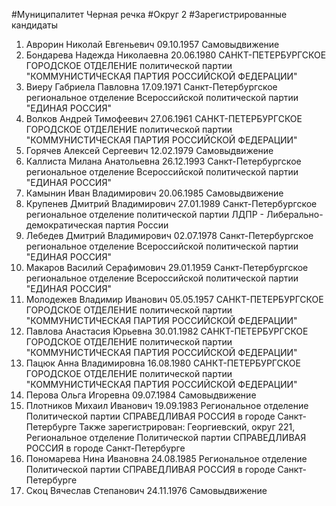 #Муниципалитет
Черная речка
#Округ
2
#Зарегистрированные кандидаты
1. Аврорин Николай Евгеньевич 09.10.1957
Самовыдвижение
2. Бондарева Надежда Николаевна 20.06.1980
САНКТ-ПЕТЕРБУРГСКОЕ ГОРОДСКОЕ ОТДЕЛЕНИЕ политической партии "КОММУНИСТИЧЕСКАЯ ПАРТИЯ РОССИЙСКОЙ ФЕДЕРАЦИИ"
3. Виеру Габриела Павловна 17.09.1971
Санкт-Петербургское региональное отделение Всероссийской политической партии "ЕДИНАЯ РОССИЯ"
4. Волков Андрей Тимофеевич 27.06.1961
САНКТ-ПЕТЕРБУРГСКОЕ ГОРОДСКОЕ ОТДЕЛЕНИЕ политической партии "КОММУНИСТИЧЕСКАЯ ПАРТИЯ РОССИЙСКОЙ ФЕДЕРАЦИИ"
5. Горячев Алексей Сергеевич 12.02.1979
Самовыдвижение
6. Каллиста Милана Анатольевна 26.12.1993
Санкт-Петербургское региональное отделение Всероссийской политической партии "ЕДИНАЯ РОССИЯ"
7. Камынин Иван Владимирович 20.06.1985
Самовыдвижение
8. Крупенев Дмитрий Владимирович 27.01.1989
Санкт-Петербургское региональное отделение политической партии ЛДПР - Либерально-демократическая партия России
9. Лебедев Дмитрий Владимирович 02.07.1978
Санкт-Петербургское региональное отделение Всероссийской политической партии "ЕДИНАЯ РОССИЯ"
10. Макаров Василий Серафимович 29.01.1959
Санкт-Петербургское региональное отделение Всероссийской политической партии "ЕДИНАЯ РОССИЯ"
11. Молодежев Владимир Иванович 05.05.1957
САНКТ-ПЕТЕРБУРГСКОЕ ГОРОДСКОЕ ОТДЕЛЕНИЕ политической партии "КОММУНИСТИЧЕСКАЯ ПАРТИЯ РОССИЙСКОЙ ФЕДЕРАЦИИ"
12. Павлова Анастасия Юрьевна 30.01.1982
САНКТ-ПЕТЕРБУРГСКОЕ ГОРОДСКОЕ ОТДЕЛЕНИЕ политической партии "КОММУНИСТИЧЕСКАЯ ПАРТИЯ РОССИЙСКОЙ ФЕДЕРАЦИИ"
13. Пацюк Анна Владимировна 16.08.1980
САНКТ-ПЕТЕРБУРГСКОЕ ГОРОДСКОЕ ОТДЕЛЕНИЕ политической партии "КОММУНИСТИЧЕСКАЯ ПАРТИЯ РОССИЙСКОЙ ФЕДЕРАЦИИ"
14. Перова Ольга Игоревна 09.07.1984
Самовыдвижение
15. Плотников Михаил Иванович 19.09.1983
Региональное отделение Политической партии СПРАВЕДЛИВАЯ РОССИЯ в городе Санкт-Петербурге
Также зарегистрирован: Георгиевский, округ 221, Региональное отделение Политической партии СПРАВЕДЛИВАЯ РОССИЯ в городе Санкт-Петербурге
16. Пономарева Нина Ивановна 24.08.1985
Региональное отделение Политической партии СПРАВЕДЛИВАЯ РОССИЯ в городе Санкт-Петербурге
17. Скоц Вячеслав Степанович 24.11.1976
Самовыдвижение
